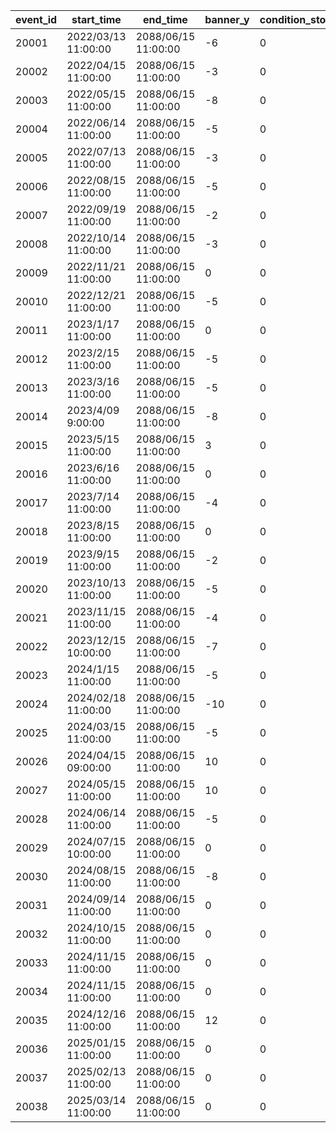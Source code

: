 |event_id|start_time|end_time|banner_y|condition_story_id|condition_chara_id|condition_main_quest_id|condition_shiori_quest_id|original_event_id|series_event_id|original_start_time|gojuon_order|help_index|
| --- | --- | --- | --- | --- | --- | --- | --- | --- | --- | --- | --- | --- |
|20001|2022/03/13 11:00:00|2088/06/15 11:00:00|-6|0|0|0|0|10001|0|2020/05/15 11:00:00|5032|1|
|20002|2022/04/15 11:00:00|2088/06/15 11:00:00|-3|0|0|0|0|10002|0|2020/06/08 11:00:00|8101|1|
|20003|2022/05/15 11:00:00|2088/06/15 11:00:00|-8|0|0|0|0|10003|0|2020/07/06 11:00:00|201|1|
|20004|2022/06/14 11:00:00|2088/06/15 11:00:00|-5|0|0|0|0|10004|0|2020/08/19 19:00:00|3394|1,2|
|20005|2022/07/13 11:00:00|2088/06/15 11:00:00|-3|0|0|0|0|10005|0|2020/09/16 19:00:00|3060|1,4|
|20006|2022/08/15 11:00:00|2088/06/15 11:00:00|-5|0|0|0|0|10006|0|2020/10/14 19:00:00|1412|1|
|20007|2022/09/19 11:00:00|2088/06/15 11:00:00|-2|0|0|0|0|10007|0|2020/10/26 11:00:00|3481|1,5|
|20008|2022/10/14 11:00:00|2088/06/15 11:00:00|-3|0|0|0|0|10008|0|2020/11/23 11:00:00|3490|1|
|20009|2022/11/21 11:00:00|2088/06/15 11:00:00|0|0|0|0|0|10009|0|2020/12/20 11:00:00|5402|1,6|
|20010|2022/12/21 11:00:00|2088/06/15 11:00:00|-5|0|0|0|0|10010|0|2021/1/18 9:00:00|2192|1,7|
|20011|2023/1/17 11:00:00|2088/06/15 11:00:00|0|0|0|0|0|10011|0|2021/02/14 11:00:00|5034|1,8|
|20012|2023/2/15 11:00:00|2088/06/15 11:00:00|-5|0|0|0|0|10012|0|2021/03/15 11:00:00|402|1|
|20013|2023/3/16 11:00:00|2088/06/15 11:00:00|-5|0|0|0|0|10013|0|2021/5/15 9:00:00|22|1,9|
|20014|2023/4/09 9:00:00|2088/06/15 11:00:00|-8|0|0|0|0|10015|0|2021/06/14 11:00:00|2174|1|
|20015|2023/5/15 11:00:00|2088/06/15 11:00:00|3|0|0|0|0|10019|0|2021/07/12 11:00:00|2222|1,10|
|20016|2023/6/16 11:00:00|2088/06/15 11:00:00|0|0|0|0|0|10021|0|2021/08/09 11:00:00|6040|1,11|
|20017|2023/7/14 11:00:00|2088/06/15 11:00:00|-4|0|0|0|0|10023|0|2021/8/31 12:00:00|6481|1|
|20018|2023/8/15 11:00:00|2088/06/15 11:00:00|0|0|0|0|0|10025|0|2021/10/04 11:00:00|8152|1,12|
|20019|2023/9/15 11:00:00|2088/06/15 11:00:00|-2|0|0|0|0|10027|0|2021/11/1 11:00:00|3420|1|
|20020|2023/10/13 11:00:00|2088/06/15 11:00:00|-5|0|0|0|0|10029|0|2021/11/30 11:00:00|5283|1,13|
|20021|2023/11/15 11:00:00|2088/06/15 11:00:00|-4|0|0|0|0|10031|0|2021/12/31 11:00:00|1311|1,14|
|20022|2023/12/15 10:00:00|2088/06/15 11:00:00|-7|0|0|0|0|10033|0|2022/1/31 12:00:00|6055|1,15|
|20023|2024/1/15 11:00:00|2088/06/15 11:00:00|-5|0|0|0|0|10038|0|2022/03/31 11:00:00|2022|1|
|20024|2024/02/18 11:00:00|2088/06/15 11:00:00|-10|0|0|0|0|10040|0|2022/04/30 11:00:00|6011|1|
|20025|2024/03/15 11:00:00|2088/06/15 11:00:00|-5|0|0|0|0|10042|0|2022/05/31 11:00:00|5221|1,16|
|20026|2024/04/15 09:00:00|2088/06/15 11:00:00|10|0|0|0|0|10044|0|2022/06/30 11:00:00|3040|1,17|
|20027|2024/05/15 11:00:00|2088/06/15 11:00:00|10|0|0|0|0|10046|0|2022/07/31 11:00:00|6120|1,18|
|20028|2024/06/14 11:00:00|2088/06/15 11:00:00|-5|0|0|0|0|10048|0|2022/08/31 11:00:00|5033|1|
|20029|2024/07/15 10:00:00|2088/06/15 11:00:00|0|0|0|0|0|10050|0|2022/09/30 11:00:00|5151|1,19|
|20030|2024/08/15 11:00:00|2088/06/15 11:00:00|-8|0|0|0|0|10052|0|2022/10/30 11:00:00|6056|1|
|20031|2024/09/14 11:00:00|2088/06/15 11:00:00|0|0|0|0|0|10054|0|2022/11/30 11:00:00|3351|1,20|
|20032|2024/10/15 11:00:00|2088/06/15 11:00:00|0|0|0|0|0|10056|0|2022/12/31 11:00:00|2191|1,21|
|20033|2024/11/15 11:00:00|2088/06/15 11:00:00|0|0|0|0|0|10058|0|2023/01/31 11:00:00|1122|1,22|
|20034|2024/11/15 11:00:00|2088/06/15 11:00:00|0|0|0|0|0|10059|20033|2023/02/10 11:00:00|1123|1,22|
|20035|2024/12/16 11:00:00|2088/06/15 11:00:00|12|0|0|0|0|10061|0|2023/02/28 11:00:00|2193|1,23|
|20036|2025/01/15 11:00:00|2088/06/15 11:00:00|0|0|0|0|0|10064|0|2023/03/28 11:00:00|5010|1|
|20037|2025/02/13 11:00:00|2088/06/15 11:00:00|0|0|0|0|0|10066|0|2023/04/28 11:00:00|144|1|
|20038|2025/03/14 11:00:00|2088/06/15 11:00:00|0|0|0|0|0|10068|0|2023/05/28 11:00:00|121|1,24|